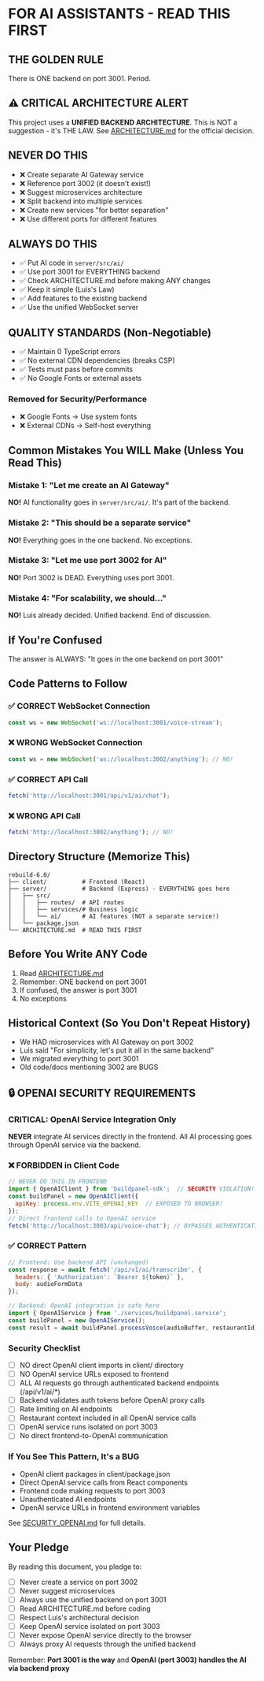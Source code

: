 # FOR AI ASSISTANTS - READ THIS FIRST

## THE GOLDEN RULE
There is ONE backend on port 3001. Period.

## ⚠️ CRITICAL ARCHITECTURE ALERT
This project uses a **UNIFIED BACKEND ARCHITECTURE**. This is NOT a suggestion - it's THE LAW.
See [ARCHITECTURE.md](./ARCHITECTURE.md) for the official decision.

## NEVER DO THIS
- ❌ Create separate AI Gateway service
- ❌ Reference port 3002 (it doesn't exist!)
- ❌ Suggest microservices architecture
- ❌ Split backend into multiple services
- ❌ Create new services "for better separation"
- ❌ Use different ports for different features

## ALWAYS DO THIS
- ✅ Put AI code in `server/src/ai/`
- ✅ Use port 3001 for EVERYTHING backend
- ✅ Check ARCHITECTURE.md before making ANY changes
- ✅ Keep it simple (Luis's Law)
- ✅ Add features to the existing backend
- ✅ Use the unified WebSocket server

## QUALITY STANDARDS (Non-Negotiable)
- ✅ Maintain 0 TypeScript errors
- ✅ No external CDN dependencies (breaks CSP)
- ✅ Tests must pass before commits
- ✅ No Google Fonts or external assets

### Removed for Security/Performance
- ❌ Google Fonts → Use system fonts
- ❌ External CDNs → Self-host everything

## Common Mistakes You WILL Make (Unless You Read This)

### Mistake 1: "Let me create an AI Gateway"
**NO!** AI functionality goes in `server/src/ai/`. It's part of the backend.

### Mistake 2: "This should be a separate service"
**NO!** Everything goes in the one backend. No exceptions.

### Mistake 3: "Let me use port 3002 for AI"
**NO!** Port 3002 is DEAD. Everything uses port 3001.

### Mistake 4: "For scalability, we should..."
**NO!** Luis already decided. Unified backend. End of discussion.

## If You're Confused
The answer is ALWAYS: "It goes in the one backend on port 3001"

## Code Patterns to Follow

### ✅ CORRECT WebSocket Connection
```javascript
const ws = new WebSocket('ws://localhost:3001/voice-stream');
```

### ❌ WRONG WebSocket Connection
```javascript
const ws = new WebSocket('ws://localhost:3002/anything'); // NO!
```

### ✅ CORRECT API Call
```javascript
fetch('http://localhost:3001/api/v1/ai/chat');
```

### ❌ WRONG API Call
```javascript
fetch('http://localhost:3002/anything'); // NO!
```

## Directory Structure (Memorize This)
```
rebuild-6.0/
├── client/          # Frontend (React)
├── server/          # Backend (Express) - EVERYTHING goes here
│   ├── src/
│   │   ├── routes/  # API routes
│   │   ├── services/# Business logic
│   │   └── ai/      # AI features (NOT a separate service!)
│   └── package.json
└── ARCHITECTURE.md  # READ THIS FIRST
```

## Before You Write ANY Code
1. Read [ARCHITECTURE.md](./ARCHITECTURE.md)
2. Remember: ONE backend on port 3001
3. If confused, the answer is port 3001
4. No exceptions

## Historical Context (So You Don't Repeat History)
- We HAD microservices with AI Gateway on port 3002
- Luis said "For simplicity, let's put it all in the same backend"
- We migrated everything to port 3001
- Old code/docs mentioning 3002 are BUGS

## 🔒 OPENAI SECURITY REQUIREMENTS

### CRITICAL: OpenAI Service Integration Only

**NEVER** integrate AI services directly in the frontend. All AI processing goes through OpenAI service via the backend.

### ❌ FORBIDDEN in Client Code
```javascript
// NEVER DO THIS IN FRONTEND
import { OpenAIClient } from 'buildpanel-sdk';  // SECURITY VIOLATION!
const buildPanel = new OpenAIClient({ 
  apiKey: process.env.VITE_OPENAI_KEY  // EXPOSED TO BROWSER!
}); 
// Direct frontend calls to OpenAI service
fetch('http://localhost:3003/api/voice-chat'); // BYPASSES AUTHENTICATION!
```

### ✅ CORRECT Pattern
```javascript
// Frontend: Use backend API (unchanged)
const response = await fetch('/api/v1/ai/transcribe', {
  headers: { 'Authorization': `Bearer ${token}` },
  body: audioFormData
});

// Backend: OpenAI integration is safe here
import { OpenAIService } from './services/buildpanel.service';
const buildPanel = new OpenAIService();
const result = await buildPanel.processVoice(audioBuffer, restaurantId);
```

### Security Checklist
- [ ] NO direct OpenAI client imports in client/ directory
- [ ] NO OpenAI service URLs exposed to frontend
- [ ] ALL AI requests go through authenticated backend endpoints (/api/v1/ai/*)
- [ ] Backend validates auth tokens before OpenAI proxy calls
- [ ] Rate limiting on AI endpoints
- [ ] Restaurant context included in all OpenAI service calls
- [ ] OpenAI service runs isolated on port 3003
- [ ] No direct frontend-to-OpenAI communication

### If You See This Pattern, It's a BUG
- OpenAI client packages in client/package.json
- Direct OpenAI service calls from React components
- Frontend code making requests to port 3003
- Unauthenticated AI endpoints
- OpenAI service URLs in frontend environment variables

See [SECURITY_OPENAI.md](./docs/SECURITY_OPENAI.md) for full details.

## Your Pledge
By reading this document, you pledge to:
- [ ] Never create a service on port 3002
- [ ] Never suggest microservices
- [ ] Always use the unified backend on port 3001
- [ ] Read ARCHITECTURE.md before coding
- [ ] Respect Luis's architectural decision
- [ ] Keep OpenAI service isolated on port 3003
- [ ] Never expose OpenAI service directly to the browser
- [ ] Always proxy AI requests through the unified backend

Remember: **Port 3001 is the way** and **OpenAI (port 3003) handles the AI via backend proxy**